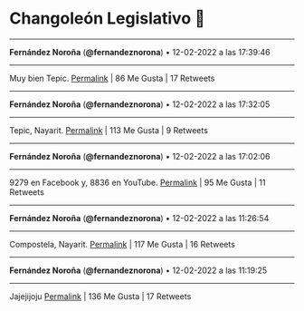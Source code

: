 # Changoleón Legislativo 🙈
*****
**Fernández Noroña** (**@fernandeznorona**) • 12-02-2022 a las 17:39:46
*****
Muy bien Tepic.
[Permalink](https://twitter.com/fernandeznorona/status/1492674828830068737) | 86 Me Gusta | 17 Retweets
*****
**Fernández Noroña** (**@fernandeznorona**) • 12-02-2022 a las 17:32:05
*****
Tepic, Nayarit.
[Permalink](https://twitter.com/fernandeznorona/status/1492672896551964675) | 113 Me Gusta | 9 Retweets
*****
**Fernández Noroña** (**@fernandeznorona**) • 12-02-2022 a las 17:02:06
*****
9279 en Facebook y, 8836 en YouTube.
[Permalink](https://twitter.com/fernandeznorona/status/1492665348537131008) | 95 Me Gusta | 11 Retweets
*****
**Fernández Noroña** (**@fernandeznorona**) • 12-02-2022 a las 11:26:54
*****
Compostela, Nayarit.
[Permalink](https://twitter.com/fernandeznorona/status/1492580994452529160) | 117 Me Gusta | 16 Retweets
*****
**Fernández Noroña** (**@fernandeznorona**) • 12-02-2022 a las 11:19:25
*****
Jajejijoju
[Permalink](https://twitter.com/fernandeznorona/status/1492579112556376065) | 136 Me Gusta | 17 Retweets